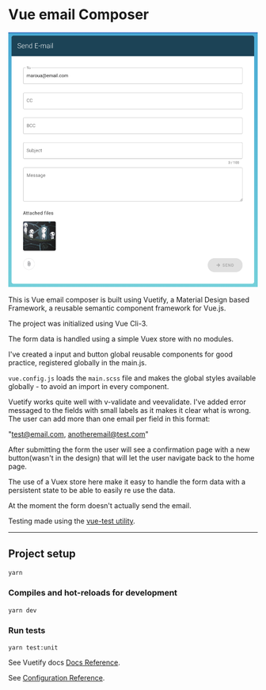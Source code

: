 # Vue email Composer
![](./public/img/readme-img.png)

This is Vue email composer is built using Vuetify, a Material Design based Framework, a reusable semantic component framework for Vue.js.

The project was initialized using Vue Cli-3.

The form data is handled using a simple Vuex store with no modules.

I've created a input and button global reusable components for good practice, registered globally in the main.js.

`vue.config.js` loads the `main.scss` file and makes the global styles available globally - to avoid an import in every component.

Vuetify works quite well with v-validate and veevalidate. I've added error messaged to the fields with small labels as it makes it clear what is wrong.
The user can add more than one email per field in this format:

"test@email.com, anotheremail@test.com"

After submitting the form the user will see a confirmation page with a new button(wasn't in the design) that will let the user navigate back to the home page.

The use of a Vuex store here make it easy to handle the form data with a persistent state to be able to easily re use the data.

At the moment the form doesn't actually send the email.

Testing made using the [vue-test utility](https://vue-test-utils.vuejs.org/).

-----

## Project setup
```
yarn
```
### Compiles and hot-reloads for development
```
yarn dev
```
### Run tests

```
yarn test:unit
```

See Vuetify docs [Docs Reference](https://vuetifyjs.com/en/getting-started/).

See [Configuration Reference](https://cli.vuejs.org/config/).
